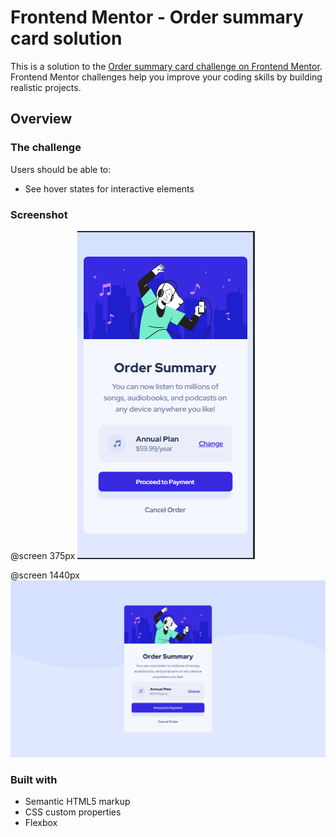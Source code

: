 # Frontend Mentor - Order summary card solution

This is a solution to the [Order summary card challenge on Frontend Mentor](https://www.frontendmentor.io/challenges/order-summary-component-QlPmajDUj). Frontend Mentor challenges help you improve your coding skills by building realistic projects.

## Overview

### The challenge

Users should be able to:

- See hover states for interactive elements

### Screenshot

@screen 375px
![](./images/mobile.png)

@screen 1440px
![](./images/desktop.png)

### Built with

- Semantic HTML5 markup
- CSS custom properties
- Flexbox
